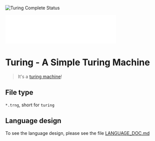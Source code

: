 ![Turing Complete Status](https://img.shields.io/badge/turing%20complete-mostly-yellow?style=for-the-badge)

![Turing Logo](assets/turing_fully_transparent_white_logo.png)

# Turing - A Simple Turing Machine

> It's a [turing machine](https://en.wikipedia.org/wiki/Turing_machine)!

## File type

`*.trng`, short for `turing`

## Language design

To see the language design, please see the file [LANGUAGE_DOC.md](LANGUAGE_DOC.md)
